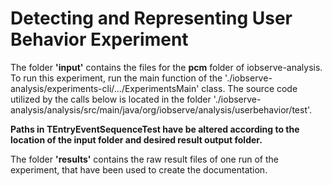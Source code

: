 # Detecting and Representing User Behavior Experiment

The folder **'input'** contains the files for the **pcm** folder of iobserve-analysis. 
To run this experiment, run the main function of the './iobserve-analysis/experiments-cli/.../ExperimentsMain' class.
The source code utilized by the calls below is located in the folder 
'./iobserve-analysis/analysis/src/main/java/org/iobserve/analysis/userbehavior/test'.

**Paths in TEntryEventSequenceTest have be altered according to the location of the input folder and desired result 
output folder.**

The folder **'results'** contains the raw result files of one run of the experiment, that have been used to create the 
documentation.